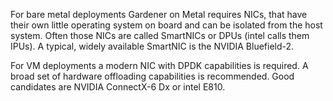 For bare metal deployments Gardener on Metal requires NICs, that have their own little operating system on board and can be isolated from the host system. Often those NICs are called SmartNICs or DPUs (intel calls them IPUs). A typical, widely available SmartNIC is the NVIDIA Bluefield-2.

For VM deployments a modern NIC with DPDK capabilities is required. A broad set of hardware offloading capabilities is recommended. Good candidates are NVIDIA ConnectX-6 Dx or intel E810.